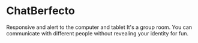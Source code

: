 # ChatBerfecto
Responsive and alert to the computer and tablet It's a group room. You can communicate with different people without revealing your identity for fun. 

